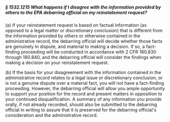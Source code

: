 ##### § 1532.1215 What happens if I disagree with the information provided by others to the EPA debarring official on my reinstatement request? #####

(a) If your reinstatement request is based on factual information (as opposed to a legal matter or discretionary conclusion) that is different from the information provided by others or otherwise contained in the administrative record, the debarring official will decide whether those facts are genuinely in dispute, and material to making a decision. If so, a fact-finding proceeding will be conducted in accordance with 2 CFR 180.830 through 180.840, and the debarring official will consider the findings when making a decision on your reinstatement request.

(b) If the basis for your disagreement with the information contained in the administrative record relates to a legal issue or discretionary conclusion, or is not a genuine dispute over a material fact, you will not have a fact-finding proceeding. However, the debarring official will allow you ample opportunity to support your position for the record and present matters in opposition to your continued disqualification. A summary of any information you provide orally, if not already recorded, should also be submitted to the debarring official in writing to assure that it is preserved for the debarring official's consideration and the administrative record.